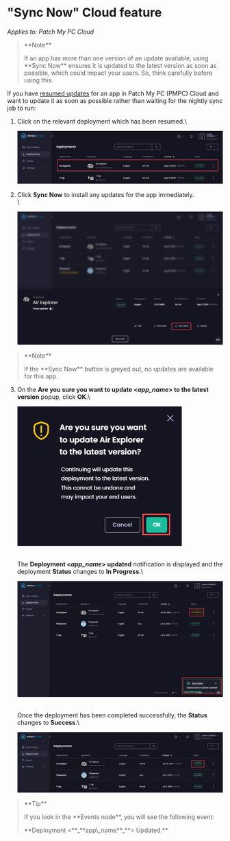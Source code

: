 # "Sync Now" Cloud feature

_Applies to: Patch My PC Cloud_

<blockquote class="wp-block-quote">
<p>**Note**</p>
<p>If an app has more than one version of an update available, using **Sync Now** ensures it is updated to the latest version as soon as possible, which could impact your users. So, think carefully before using this.</p>
</blockquote>

If you have [resumed updates](resume-cloud-updates.md) for an app in Patch My PC (PMPC) Cloud and want to update it as soon as possible rather than waiting for the nightly sync job to run:

1.  Click on the relevant deployment which has been resumed.\


    ![Clicking on the relevant successful deployment for which updates have been resumed](/_images/image-(2004).png "Clicking on the relevant successful deployment for which updates have been resumed")
2.  Click **Sync Now** to install any updates for the app immediately.\
    \


    ![Clicking “Sync Now”](/_images/image-(2005).png "Clicking “Sync Now”")

<blockquote class="wp-block-quote">
<p>**Note**</p>
<p>If the **Sync Now** button is greyed out, no updates are available for this app.</p>
</blockquote>

3.  On the **Are you sure you want to update <**_**app\_name**_**> to the latest version** popup, click **OK**.\


    ![](/_images/image-(1828).png "")

    \
    The **Deployment <**_**app\_name**_**> updated** notification is displayed and the deployment **Status** changes to **In Progress**.\


    ![](/_images/image-(1829).png "")

    \
    Once the deployment has been completed successfully, the **Status** changes to **Success**.\


    ![“Status” changing to Success.](/_images/image-(1830).png "“Status” changing to Success.")

<blockquote class="wp-block-quote">
<p>**Tip**</p>
<p>If you look in the **Events node**, you will see the following event:</p>
<p>**Deployment <**_**app\_name**_**> Updated.**</p>
</blockquote>